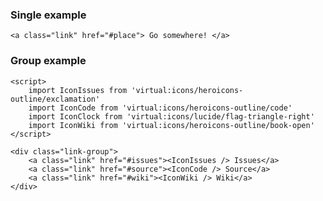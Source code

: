 ### Single example

```svelte example raised
<a class="link" href="#place"> Go somewhere! </a>
```

### Group example

```svelte example raised
<script>
	import IconIssues from 'virtual:icons/heroicons-outline/exclamation'
	import IconCode from 'virtual:icons/heroicons-outline/code'
	import IconClock from 'virtual:icons/lucide/flag-triangle-right'
	import IconWiki from 'virtual:icons/heroicons-outline/book-open'
</script>

<div class="link-group">
	<a class="link" href="#issues"><IconIssues /> Issues</a>
	<a class="link" href="#source"><IconCode /> Source</a>
	<a class="link" href="#wiki"><IconWiki /> Wiki</a>
</div>
```
